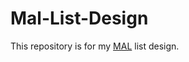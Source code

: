 # Mal-List-Design

This repository is for my [MAL](https://myanimelist.net/profile/Nadim147) list design.
